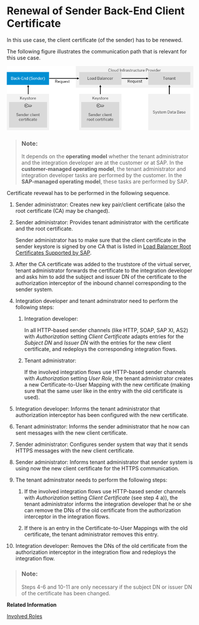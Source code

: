 <!-- loio2d3cae71ef0c447d8c42b25194524b2a -->

# Renewal of Sender Back-End Client Certificate

In this use case, the client certificate \(of the sender\) has to be renewed.

The following figure illustrates the communication path that is relevant for this use case.

![](images/SAP_HCI_Security_Renewal_-_HTTPS_Certificate_Inbound_Sender_6a9e928.png)

> ### Note:  
> It depends on the **operating model** whether the tenant administrator and the integration developer are at the customer or at SAP. In the **customer-managed operating model**, the tenant administrator and integration developer tasks are performed by the customer. In the **SAP-managed operating model**, these tasks are performed by SAP.

Certificate revewal has to be performed in the following sequence.



1.  Sender administrator: Creates new key pair/client certificate \(also the root certificate \(CA\) may be changed\).
2.  Sender administrator: Provides tenant administrator with the certificate and the root certificate.

    Sender administrator has to make sure that the client certificate in the sender keystore is signed by one CA that is listed in [Load Balancer Root Certificates Supported by SAP](../ConnectionSetup/load-balancer-root-certificates-supported-by-sap-4509f60.md).

3.  After the CA certificate was added to the truststore of the virtual server, tenant administrator forwards the certificate to the integration developer and asks him to add the subject and issuer DN of the certificate to the authorization interceptor of the inbound channel corresponding to the sender system.
4.  Integration developer and tenant adminstrator need to perform the following steps:
    1.  Integration developer:

        In all HTTP-based sender channels \(like HTTP, SOAP, SAP XI, AS2\) with *Authorization* setting *Client Certificate* adapts entries for the *Subject DN* and *Issuer DN* with the entries for the new client certificate, and redeploys the corresponding integration flows.

    2.  Tenant administrator:

        If the involved integration flows use HTTP-based sender channels with *Authorization* setting *User Role*, the tenant administrator creates a new Certificate-to-User Mapping with the new certificate \(making sure that the same user like in the entry with the old certificate is used\).


5.  Integration developer: Informs the tenant administrator that authorization interceptor has been configured with the new certificate.
6.  Tenant administrator: Informs the sender administrator that he now can sent messages with the new client certificate.
7.  Sender administrator: Configures sender system that way that it sends HTTPS messages with the new client certificate.
8.  Sender administrator: Informs tenant administrator that sender system is using now the new client certificate for the HTTPS communication.
9.  The tenant adminstrator needs to perform the following steps:
    1.  If the involved integration flows use HTTP-based sender channels with *Authorization* setting *Client Certificate* \(see step 4 a\)\), the tenant administrator informs the integration developer that he or she can remove the DNs of the old certificate from the authorization interceptor in the integration flows.

    2.  If there is an entry in the Certificate-to-User Mappings with the old certificate, the tenant administrator removes this entry.


10. Integration developer: Removes the DNs of the old certificate from the authorization interceptor in the integration flow and redeploys the integration flow.

> ### Note:  
> Steps 4-6 and 10-11 are only necessary if the subject DN or issuer DN of the certificate has been changed.

**Related Information**  


[Involved Roles](involved-roles-3968091.md "The security artifact renewal process requires that different persons perform a sequence of steps in a coordinated way on each side of the communication. The exact sequence depends on the kind of security material which is renewed and on the use case.")

